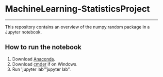 # MachineLearning-StatisticsProject

***

This repository contains an overview of the numpy.random package in a Jupyter notebook. 

## How to run the notebook

1. Download [Anaconda]().
2. Download [cmder]() if on Windows.
3. Run 'jupyter lab'"jupyter lab". 